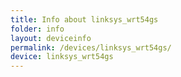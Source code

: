 ```yaml
---
title: Info about linksys_wrt54gs
folder: info
layout: deviceinfo
permalink: /devices/linksys_wrt54gs/
device: linksys_wrt54gs
---
```

